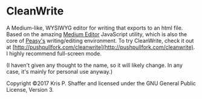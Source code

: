 # CleanWrite

A Medium-like, WYSIWYG editor for writing that exports to an html file. Based on the amazing [Medium Editor](https://github.com/yabwe/medium-editor) JavaScript utility, which is also the core of [Peasy's](https://peasy.pushpullfork.com) writing/editing environment. To try CleanWrite, check it out at [http://pushpullfork.com/cleanwrite](http://pushpullfork.com/cleanwrite). I highly recommend full-screen mode.

(I haven't given any thought to the name, so it will likely change. In any case, it's mainly for personal use anyway.)

Copyright ©2017 Kris P. Shaffer and licensed under the GNU General Public License, Version 3.
